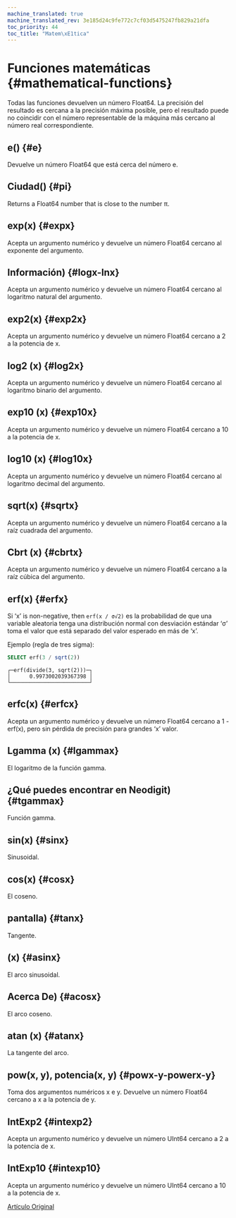 ```yaml
---
machine_translated: true
machine_translated_rev: 3e185d24c9fe772c7cf03d5475247fb829a21dfa
toc_priority: 44
toc_title: "Matem\xE1tica"
---
```


# Funciones matemáticas {#mathematical-functions}

Todas las funciones devuelven un número Float64. La precisión del resultado es cercana a la precisión máxima posible, pero el resultado puede no coincidir con el número representable de la máquina más cercano al número real correspondiente.

## e() {#e}

Devuelve un número Float64 que está cerca del número e.

## Ciudad() {#pi}

Returns a Float64 number that is close to the number π.

## exp(x) {#expx}

Acepta un argumento numérico y devuelve un número Float64 cercano al exponente del argumento.

## Información) {#logx-lnx}

Acepta un argumento numérico y devuelve un número Float64 cercano al logaritmo natural del argumento.

## exp2(x) {#exp2x}

Acepta un argumento numérico y devuelve un número Float64 cercano a 2 a la potencia de x.

## log2 (x) {#log2x}

Acepta un argumento numérico y devuelve un número Float64 cercano al logaritmo binario del argumento.

## exp10 (x) {#exp10x}

Acepta un argumento numérico y devuelve un número Float64 cercano a 10 a la potencia de x.

## log10 (x) {#log10x}

Acepta un argumento numérico y devuelve un número Float64 cercano al logaritmo decimal del argumento.

## sqrt(x) {#sqrtx}

Acepta un argumento numérico y devuelve un número Float64 cercano a la raíz cuadrada del argumento.

## Cbrt (x) {#cbrtx}

Acepta un argumento numérico y devuelve un número Float64 cercano a la raíz cúbica del argumento.

## erf(x) {#erfx}

Si ‘x’ is non-negative, then `erf(x / σ√2)` es la probabilidad de que una variable aleatoria tenga una distribución normal con desviación estándar ‘σ’ toma el valor que está separado del valor esperado en más de ‘x’.

Ejemplo (regla de tres sigma):

``` sql
SELECT erf(3 / sqrt(2))
```

``` text
┌─erf(divide(3, sqrt(2)))─┐
│      0.9973002039367398 │
└─────────────────────────┘
```

## erfc(x) {#erfcx}

Acepta un argumento numérico y devuelve un número Float64 cercano a 1 - erf(x), pero sin pérdida de precisión para grandes ‘x’ valor.

## Lgamma (x) {#lgammax}

El logaritmo de la función gamma.

## ¿Qué puedes encontrar en Neodigit) {#tgammax}

Función gamma.

## sin(x) {#sinx}

Sinusoidal.

## cos(x) {#cosx}

El coseno.

## pantalla) {#tanx}

Tangente.

## (x) {#asinx}

El arco sinusoidal.

## Acerca De) {#acosx}

El arco coseno.

## atan (x) {#atanx}

La tangente del arco.

## pow(x, y), potencia(x, y) {#powx-y-powerx-y}

Toma dos argumentos numéricos x e y. Devuelve un número Float64 cercano a x a la potencia de y.

## IntExp2 {#intexp2}

Acepta un argumento numérico y devuelve un número UInt64 cercano a 2 a la potencia de x.

## IntExp10 {#intexp10}

Acepta un argumento numérico y devuelve un número UInt64 cercano a 10 a la potencia de x.

[Artículo Original](https://clickhouse.tech/docs/en/query_language/functions/math_functions/) <!--hide-->
